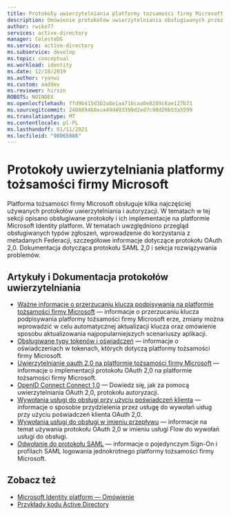 ```yaml
---
title: Protokoły uwierzytelniania platformy tożsamości firmy Microsoft
description: Omówienie protokołów uwierzytelniania obsługiwanych przez platformę tożsamości firmy Microsoft
author: rwike77
services: active-directory
manager: CelesteDG
ms.service: active-directory
ms.subservice: develop
ms.topic: conceptual
ms.workload: identity
ms.date: 12/18/2019
ms.author: ryanwi
ms.custom: aaddev
ms.reviewer: hirsin
ROBOTS: NOINDEX
ms.openlocfilehash: ffd9b415d3b2a8e1aa716caa0e8289c6ae127b71
ms.sourcegitcommit: 2488894b8ece49d493399d2ed7c98d29b53a5599
ms.translationtype: MT
ms.contentlocale: pl-PL
ms.lasthandoff: 01/11/2021
ms.locfileid: "98065086"
---
```

# <a name="microsoft-identity-platform-authentication-protocols"></a>Protokoły uwierzytelniania platformy tożsamości firmy Microsoft

Platforma tożsamości firmy Microsoft obsługuje kilka najczęściej używanych protokołów uwierzytelniania i autoryzacji. W tematach w tej sekcji opisano obsługiwane protokoły i ich implementacje na platformie Microsoft Identity platform. W tematach uwzględniono przegląd obsługiwanych typów zgłoszeń, wprowadzenie do korzystania z metadanych Federacji, szczegółowe informacje dotyczące protokołu OAuth 2,0. Dokumentacja dotycząca protokołu SAML 2,0 i sekcja rozwiązywania problemów.

## <a name="authentication-protocols-articles-and-reference"></a>Artykuły i Dokumentacja protokołów uwierzytelniania

* [Ważne informacje o przerzucaniu klucza podpisywania na platformie tożsamości firmy Microsoft](active-directory-signing-key-rollover.md) — informacje o przerzucaniu klucza podpisywania platformy tożsamości firmy Microsoft erze, zmiany można wprowadzić w celu automatycznej aktualizacji klucza oraz omówienie sposobu aktualizowania najpopularniejszych scenariuszy aplikacji.
* [Obsługiwane typy tokenów i oświadczeń](id-tokens.md) — informacje o oświadczeniach w tokenach, których dotyczą platformy tożsamości firmy Microsoft.
* [Uwierzytelnianie oauth 2,0 na platformie tożsamości firmy Microsoft](v2-oauth2-auth-code-flow.md) — informacje o implementacji protokołu OAuth 2,0 na platformie tożsamości firmy Microsoft.
* [OpenID Connect Connect 1,0](v2-protocols-oidc.md) — Dowiedz się, jak za pomocą uwierzytelniania OAuth 2,0, protokołu autoryzacji.
* [Wywołania usługi do obsługi przy użyciu poświadczeń klienta](v2-oauth2-client-creds-grant-flow.md) — informacje o sposobie przydzielenia przez usługę do wywołań usług przy użyciu poświadczeń klienta OAuth 2,0.
* [Wywołania usługi do obsługi w imieniu przepływu](v2-oauth2-on-behalf-of-flow.md) — informacje na temat używania protokołu OAuth 2,0 w imieniu usługi Flow do wywołań usługi do obsługi.
* [Odwołanie do protokołu SAML](active-directory-saml-protocol-reference.md) — informacje o pojedynczym Sign-On i profilach SAML logowania jednokrotnego platformy tożsamości firmy Microsoft.

## <a name="see-also"></a>Zobacz też

* [Microsoft Identity platform — Omówienie](v2-overview.md)
* [Przykłady kodu Active Directory](sample-v2-code.md)
